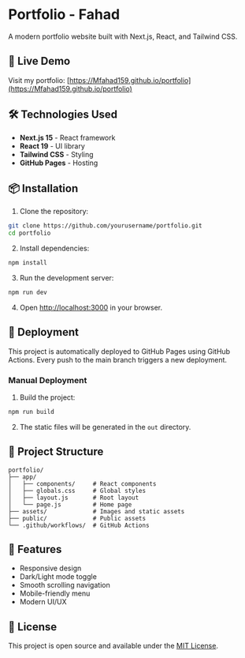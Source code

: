 # Portfolio - Fahad

A modern portfolio website built with Next.js, React, and Tailwind CSS.

## 🚀 Live Demo

Visit my portfolio: [https://Mfahad159.github.io/portfolio](https://Mfahad159.github.io/portfolio)

## 🛠️ Technologies Used

- **Next.js 15** - React framework
- **React 19** - UI library
- **Tailwind CSS** - Styling
- **GitHub Pages** - Hosting

## 📦 Installation

1. Clone the repository:
```bash
git clone https://github.com/yourusername/portfolio.git
cd portfolio
```

2. Install dependencies:
```bash
npm install
```

3. Run the development server:
```bash
npm run dev
```

4. Open [http://localhost:3000](http://localhost:3000) in your browser.

## 🚀 Deployment

This project is automatically deployed to GitHub Pages using GitHub Actions. Every push to the main branch triggers a new deployment.

### Manual Deployment

1. Build the project:
```bash
npm run build
```

2. The static files will be generated in the `out` directory.

## 📁 Project Structure

```
portfolio/
├── app/
│   ├── components/     # React components
│   ├── globals.css     # Global styles
│   ├── layout.js       # Root layout
│   └── page.js         # Home page
├── assets/             # Images and static assets
├── public/             # Public assets
└── .github/workflows/  # GitHub Actions
```

## 🎨 Features

- Responsive design
- Dark/Light mode toggle
- Smooth scrolling navigation
- Mobile-friendly menu
- Modern UI/UX

## 📝 License

This project is open source and available under the [MIT License](LICENSE).
